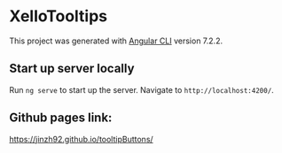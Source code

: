 # XelloTooltips

This project was generated with [Angular CLI](https://github.com/angular/angular-cli) version 7.2.2.

## Start up server locally

Run `ng serve` to start up the server. Navigate to `http://localhost:4200/`.

## Github pages link:
https://jinzh92.github.io/tooltipButtons/

